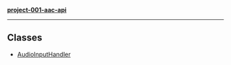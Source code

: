 [**project-001-aac-api**](../README.md)

***

## Classes

- [AudioInputHandler](classes/AudioInputHandler.md)
